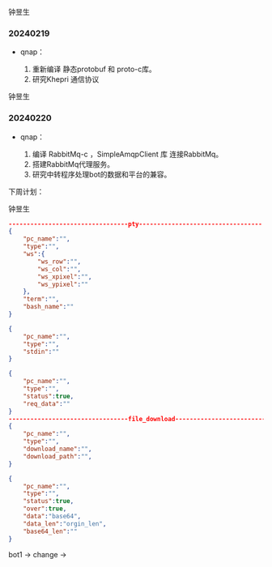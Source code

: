 钟昱生

### 20240219

* qnap：

  1. 重新编译 静态protobuf 和 proto-c库。
  2. 研究Khepri 通信协议

钟昱生

### 20240220

* qnap：

  1. 编译 RabbitMq-c ，SimpleAmqpClient 库 连接RabbitMq。
  2. 搭建RabbitMq代理服务。
  3. 研究中转程序处理bot的数据和平台的兼容。









下周计划：

钟昱生



```json
---------------------------------pty----------------------------------
{
    "pc_name":"",
    "type":"",
    "ws":{
        "ws_row":"",
        "ws_col":"",
        "ws_xpixel":"",
        "ws_ypixel":""
    },
    "term":"",
    "bash_name":""
}

{
    "pc_name":"",
    "type":"",
    "stdin":""
}

{
    "pc_name":"",
    "type":"",
    "status":true,
    "req_data":""
}
---------------------------------file_download----------------------------------
{
    "pc_name":"",
    "type":"",
    "download_name":"",
    "download_path":"",
}

{
    "pc_name":"",
    "type":"",
    "status":true,
    "over":true,
    "data":"base64",
    "data_len":"orgin_len",
    "base64_len":""
}

```

bot1         ->    change     ->     

